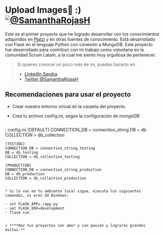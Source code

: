 # Upload Images💚 :) [![@SamanthaRojasH](https://i.imgur.com/skj3q6L.png?2 "@SamanthaRojasH")](https://i.imgur.com/skj3q6L.png?2 "@SamanthaRojasH")

Este es el primer proyecto que he logrado desarrollar con los conocimientos adquiridos en [Platzi](https://platzi.com/ "Platzi") y en otras fuentes de conocimiento. Está desarrollado con Flask en el lenguaje Python con conexión a MongoDB. Este proyecto fue desarrollado para contribuir con mi trabajo como voluntaria en la comunidad Scrum Latam, a la cual me siento muy orgullosa de pertenecer.

> Si quieres conocer un poco más de mi, puedes hacerlo en:
> - [LinkedIn Sandra](https://www.linkedin.com/in/sandra-rojas-herran/ "LinkedIn")
> - [Twitter @SamanthaRojasH](https://twitter.com/SamanthaRojasH "Twitter @SamanthaRojasH")

## Recomendaciones para usar el proyecto
* Crear nuestro entorno virtual en la carpeta del proyecto.
* Crea tu archivo config.ini, según la configuración de mongoDB:

    ```
; config.ini
    [DEFAULT]
    CONNECTION_DB = connection_string
    DB = db
    COLLECTION = db_collection
    
    [TESTING]
    CONNECTION_DB = connection_string_testing
    DB = db_testing
    COLLECTION = db_collection_testing
    
    [PRODUCTION]
    CONNECTION_DB = connection_string_production
    DB = db_production
    COLLECTION = db_collection_production
```

* Si lo vas en tu ambiente local sigue, ejecuta los siguientes comandos, si eres SO Windows:

```
	- set FLASK_APP=./app.py
	- set FLASK_ENV=development
	- flask run
```

> ****Haz tus proyectos con amor y con pasión y lograrás grandes éxitos.**